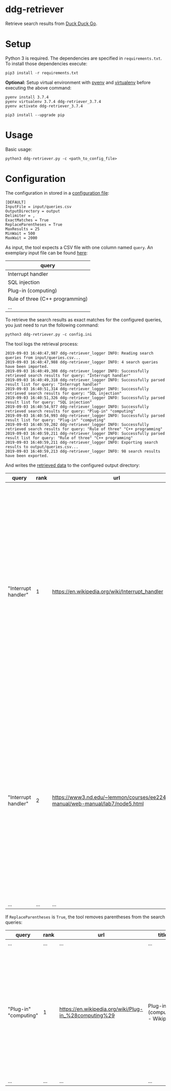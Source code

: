 # ddg-retriever

Retrieve search results from [Duck Duck Go](https://duckduckgo.com/).

# Setup

Python 3 is required. The dependencies are specified in `requirements.txt`.
To install those dependencies execute:

    pip3 install -r requirements.txt

**Optional:** Setup virtual environment with [pyenv](https://github.com/pyenv/pyenv) 
and [virtualenv](https://github.com/pyenv/pyenv-virtualenv) before executing the above command:

    pyenv install 3.7.4
    pyenv virtualenv 3.7.4 ddg-retriever_3.7.4
    pyenv activate ddg-retriever_3.7.4
    
    pip3 install --upgrade pip

# Usage

Basic usage:

    python3 ddg-retriever.py -c <path_to_config_file>

# Configuration

The configuration in stored in a [configuration file](config.ini):

    [DEFAULT]
    InputFile = input/queries.csv
    OutputDirectory = output
    Delimiter = ,
    ExactMatches = True
    ReplaceParentheses = True
    MaxResults = 25
    MinWait = 500
    MaxWait = 2000

As input, the tool expects a CSV file with one column named `query`.
An exemplary input file can be found [here](input/queries.csv):

| query |
|-------|
| Interrupt handler |
| SQL injection |
| Plug-in (computing) |
| Rule of three (C++ programming) |
| ...   |


To retrieve the search results as exact matches for the configured queries, you just need to run the following command:

    python3 ddg-retriever.py -c config.ini

The tool logs the retrieval process:

    2019-09-03 16:40:47,987 ddg-retriever_logger INFO: Reading search queries from input/queries.csv...
    2019-09-03 16:40:47,988 ddg-retriever_logger INFO: 4 search queries have been imported.
    2019-09-03 16:40:49,308 ddg-retriever_logger INFO: Successfully retrieved search results for query: "Interrupt handler"
    2019-09-03 16:40:49,318 ddg-retriever_logger INFO: Successfully parsed result list for query: "Interrupt handler"
    2019-09-03 16:40:51,314 ddg-retriever_logger INFO: Successfully retrieved search results for query: "SQL injection"
    2019-09-03 16:40:51,326 ddg-retriever_logger INFO: Successfully parsed result list for query: "SQL injection"
    2019-09-03 16:40:54,977 ddg-retriever_logger INFO: Successfully retrieved search results for query: "Plug-in" "computing"
    2019-09-03 16:40:54,993 ddg-retriever_logger INFO: Successfully parsed result list for query: "Plug-in" "computing"
    2019-09-03 16:40:59,202 ddg-retriever_logger INFO: Successfully retrieved search results for query: "Rule of three" "C++ programming"
    2019-09-03 16:40:59,211 ddg-retriever_logger INFO: Successfully parsed result list for query: "Rule of three" "C++ programming"
    2019-09-03 16:40:59,211 ddg-retriever_logger INFO: Exporting search results to output/queries.csv...
    2019-09-03 16:40:59,213 ddg-retriever_logger INFO: 98 search results have been exported.

And writes the [retrieved data](output/queries.csv) to the configured output directory:

| query               | rank | url                                                                             | title                         | snippet                                                                                                                                                                                                                                                                                                                                                                                                     |
|---------------------|------|---------------------------------------------------------------------------------|-------------------------------|-------------------------------------------------------------------------------------------------------------------------------------------------------------------------------------------------------------------------------------------------------------------------------------------------------------------------------------------------------------------------------------------------------------|
| "Interrupt handler" |   1  | https://en.wikipedia.org/wiki/Interrupt_handler                                 | Interrupt handler - Wikipedia | In computer systems programming, an interrupt handler, also known as an interrupt service routine or ISR, is a special block of code associated with a specific interrupt condition. Interrupt handlers are initiated by hardware interrupts, software interrupt instructions, or software exceptions, and are used for implementing device drivers or transitions between protected modes of operation ... |
| "Interrupt handler" |   2  | https://www3.nd.edu/~lemmon/courses/ee224/web-manual/web-manual/lab7/node5.html | What is an Interrupt Handler? | What is an Interrupt Handler? Let's consider a program that the MicroStamp11 is executing. A program is a list of instructions that the micro-controller executes in a sequential manner. A hardware event is something special that happens in the micro-controller's hardware. An example of such an event is the RESET that occurs when pin 9 on the ...                                                 |
| ...                 | ...  | ...                                                                             | ...                           | ...                                                                                                                                                                                                                                                                                                                                                                                                         |

If `ReplaceParentheses` is `True`, the tool removes parentheses from the search queries:

| query               | rank | url                                                                             | title                         | snippet                                                                                                                                                                                                                                                                                                                                                                                                     |
|---------------------|------|---------------------------------------------------------------------------------|-------------------------------|-------------------------------------------------------------------------------------------------------------------------------------------------------------------------------------------------------------------------------------------------------------------------------------------------------------------------------------------------------------------------------------------------------------|
| ...                 | ...  | ...                                                                             | ...                           | ...                                                                                                                                                                                                                                                                                                                                                                                                         |
| "Plug-in" "computing" | 1  | https://en.wikipedia.org/wiki/Plug-in_%28computing%29                           | Plug-in (computing) - Wikipedia | In computing, a plug-in (or plugin, add-in, addin, add-on, or addon) is a software component that adds a specific feature to an existing computer program. When a program supports plug-ins, it enables customization. |
| ...                 | ...  | ...                                                                             | ...                           | ...                                                                                                                                                                                                                                                                                                                                                                                                         |
